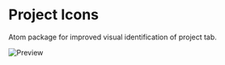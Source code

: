 Project Icons
=============

Atom package for improved visual identification of project tab.

![Preview]()
